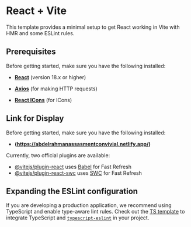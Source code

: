 # React + Vite

This template provides a minimal setup to get React working in Vite with HMR and some ESLint rules.

## Prerequisites

Before getting started, make sure you have the following installed:

- **[React](https://reactjs.org/)** (version 18.x or higher)

- **[Axios](https://axios-http.com/)** (for making HTTP requests)

- **[React ICons](https://react-icons.github.io/react-icons/)** (for ICons)

## Link for Display

Before getting started, make sure you have the following installed:

- **(https://abdelrahmanassasmentconvivial.netlify.app/)**

Currently, two official plugins are available:

- [@vitejs/plugin-react](https://github.com/vitejs/vite-plugin-react/blob/main/packages/plugin-react/README.md) uses [Babel](https://babeljs.io/) for Fast Refresh
- [@vitejs/plugin-react-swc](https://github.com/vitejs/vite-plugin-react-swc) uses [SWC](https://swc.rs/) for Fast Refresh

## Expanding the ESLint configuration

If you are developing a production application, we recommend using TypeScript and enable type-aware lint rules. Check out the [TS template](https://github.com/vitejs/vite/tree/main/packages/create-vite/template-react-ts) to integrate TypeScript and [`typescript-eslint`](https://typescript-eslint.io) in your project.
